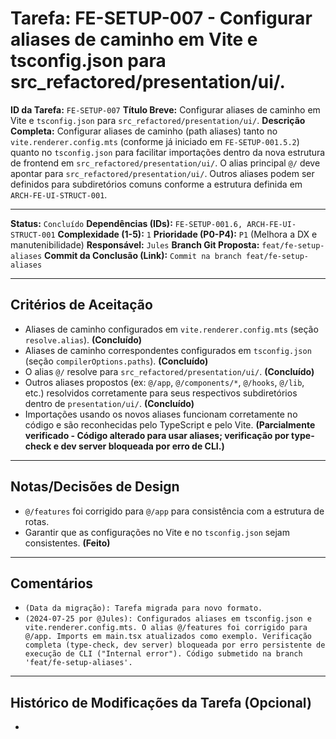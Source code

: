 # Tarefa: FE-SETUP-007 - Configurar aliases de caminho em Vite e tsconfig.json para src_refactored/presentation/ui/.

**ID da Tarefa:** `FE-SETUP-007`
**Título Breve:** Configurar aliases de caminho em Vite e `tsconfig.json` para `src_refactored/presentation/ui/`.
**Descrição Completa:**
Configurar aliases de caminho (path aliases) tanto no `vite.renderer.config.mts` (conforme já iniciado em `FE-SETUP-001.5.2`) quanto no `tsconfig.json` para facilitar importações dentro da nova estrutura de frontend em `src_refactored/presentation/ui/`. O alias principal `@/` deve apontar para `src_refactored/presentation/ui/`. Outros aliases podem ser definidos para subdiretórios comuns conforme a estrutura definida em `ARCH-FE-UI-STRUCT-001`.

---

**Status:** `Concluído`
**Dependências (IDs):** `FE-SETUP-001.6, ARCH-FE-UI-STRUCT-001`
**Complexidade (1-5):** `1`
**Prioridade (P0-P4):** `P1` (Melhora a DX e manutenibilidade)
**Responsável:** `Jules`
**Branch Git Proposta:** `feat/fe-setup-aliases`
**Commit da Conclusão (Link):** `Commit na branch feat/fe-setup-aliases`

---

## Critérios de Aceitação
- Aliases de caminho configurados em `vite.renderer.config.mts` (seção `resolve.alias`). **(Concluído)**
- Aliases de caminho correspondentes configurados em `tsconfig.json` (seção `compilerOptions.paths`). **(Concluído)**
- O alias `@/` resolve para `src_refactored/presentation/ui/`. **(Concluído)**
- Outros aliases propostos (ex: `@/app`, `@/components/*`, `@/hooks`, `@/lib`, etc.) resolvidos corretamente para seus respectivos subdiretórios dentro de `presentation/ui/`. **(Concluído)**
- Importações usando os novos aliases funcionam corretamente no código e são reconhecidas pelo TypeScript e pelo Vite. **(Parcialmente verificado - Código alterado para usar aliases; verificação por type-check e dev server bloqueada por erro de CLI.)**

---

## Notas/Decisões de Design
- `@/features` foi corrigido para `@/app` para consistência com a estrutura de rotas.
- Garantir que as configurações no Vite e no `tsconfig.json` sejam consistentes. **(Feito)**

---

## Comentários
- `(Data da migração): Tarefa migrada para novo formato.`
- `(2024-07-25 por @Jules): Configurados aliases em tsconfig.json e vite.renderer.config.mts. O alias @/features foi corrigido para @/app. Imports em main.tsx atualizados como exemplo. Verificação completa (type-check, dev server) bloqueada por erro persistente de execução de CLI ("Internal error"). Código submetido na branch 'feat/fe-setup-aliases'.`

---

## Histórico de Modificações da Tarefa (Opcional)
-

